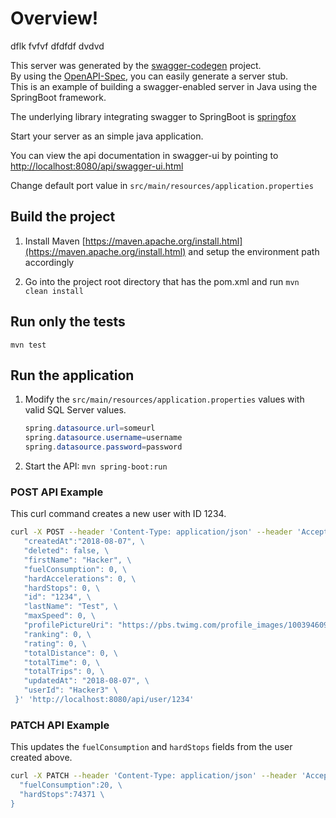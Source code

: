 # Overview!
dflk
fvfvf
dfdfdf
dvdvd

This server was generated by the [swagger-codegen](https://github.com/swagger-api/swagger-codegen) project.  
By using the [OpenAPI-Spec](https://github.com/swagger-api/swagger-core), you can easily generate a server stub.  
This is an example of building a swagger-enabled server in Java using the SpringBoot framework.  

The underlying library integrating swagger to SpringBoot is [springfox](https://github.com/springfox/springfox)  

Start your server as an simple java application.

You can view the api documentation in swagger-ui by pointing to
[http://localhost:8080/api/swagger-ui.html](http://localhost:8080/api/swagger-ui.html)

Change default port value in `src/main/resources/application.properties`

## Build the project

1. Install Maven [https://maven.apache.org/install.html](https://maven.apache.org/install.html) and setup the environment path accordingly

2. Go into the project root directory that has the pom.xml and run `mvn clean install`

## Run only the tests

`mvn test`

## Run the application

1. Modify the `src/main/resources/application.properties` values with valid SQL Server values.

    ```java
    spring.datasource.url=someurl
    spring.datasource.username=username
    spring.datasource.password=password
    ```

1. Start the API: `mvn spring-boot:run`

### POST API Example

This curl command creates a new user with ID 1234.

```bash
curl -X POST --header 'Content-Type: application/json' --header 'Accept: application/json' -d '{ \ 
   "createdAt":"2018-08-07", \ 
   "deleted": false, \ 
   "firstName": "Hacker", \ 
   "fuelConsumption": 0, \ 
   "hardAccelerations": 0, \ 
   "hardStops": 0, \ 
   "id": "1234", \ 
   "lastName": "Test", \ 
   "maxSpeed": 0, \ 
   "profilePictureUri": "https://pbs.twimg.com/profile_images/1003946090146693122/IdMjh-FQ_bigger.jpg", \ 
   "ranking": 0, \ 
   "rating": 0, \ 
   "totalDistance": 0, \ 
   "totalTime": 0, \ 
   "totalTrips": 0, \ 
   "updatedAt": "2018-08-07", \ 
   "userId": "Hacker3" \ 
 }' 'http://localhost:8080/api/user/1234'
```

### PATCH API Example

This updates the `fuelConsumption` and `hardStops` fields from the user created above.

```bash
curl -X PATCH --header 'Content-Type: application/json' --header 'Accept: application/json' -d '{ \ 
  "fuelConsumption":20, \ 
  "hardStops":74371 \ 
}
```